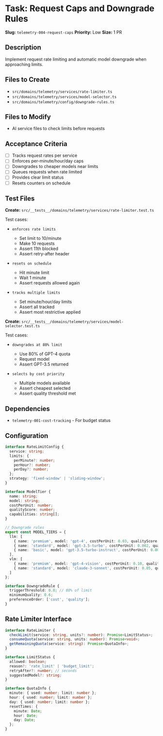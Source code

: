 # Task: Request Caps and Downgrade Rules

**Slug:** `telemetry-004-request-caps`
**Priority:** Low
**Size:** 1 PR

## Description
Implement request rate limiting and automatic model downgrade when approaching limits.

## Files to Create
- `src/domains/telemetry/services/rate-limiter.ts`
- `src/domains/telemetry/services/model-selector.ts`
- `src/domains/telemetry/config/downgrade-rules.ts`

## Files to Modify
- AI service files to check limits before requests

## Acceptance Criteria
- [ ] Tracks request rates per service
- [ ] Enforces per-minute/hour/day caps
- [ ] Downgrades to cheaper models near limits
- [ ] Queues requests when rate limited
- [ ] Provides clear limit status
- [ ] Resets counters on schedule

## Test Files
**Create:** `src/__tests__/domains/telemetry/services/rate-limiter.test.ts`

Test cases:
- `enforces rate limits`
  - Set limit to 10/minute
  - Make 10 requests
  - Assert 11th blocked
  - Assert retry-after header
  
- `resets on schedule`
  - Hit minute limit
  - Wait 1 minute
  - Assert requests allowed again
  
- `tracks multiple limits`
  - Set minute/hour/day limits
  - Assert all tracked
  - Assert most restrictive applied

**Create:** `src/__tests__/domains/telemetry/services/model-selector.test.ts`

Test cases:
- `downgrades at 80% limit`
  - Use 80% of GPT-4 quota
  - Request model
  - Assert GPT-3.5 returned
  
- `selects by cost priority`
  - Multiple models available
  - Assert cheapest selected
  - Assert quality threshold met

## Dependencies
- `telemetry-001-cost-tracking` - For budget status

## Configuration
```typescript
interface RateLimitConfig {
  service: string;
  limits: {
    perMinute?: number;
    perHour?: number;
    perDay?: number;
  };
  strategy: 'fixed-window' | 'sliding-window';
}

interface ModelTier {
  name: string;
  model: string;
  costPerUnit: number;
  qualityScore: number;
  capabilities: string[];
}

// Downgrade rules
export const MODEL_TIERS = {
  llm: [
    { name: 'premium', model: 'gpt-4', costPerUnit: 0.03, qualityScore: 1.0 },
    { name: 'standard', model: 'gpt-3.5-turbo', costPerUnit: 0.002, qualityScore: 0.8 },
    { name: 'basic', model: 'gpt-3.5-turbo-instruct', costPerUnit: 0.0015, qualityScore: 0.6 }
  ],
  vlm: [
    { name: 'premium', model: 'gpt-4-vision', costPerUnit: 0.10, qualityScore: 1.0 },
    { name: 'standard', model: 'claude-3-sonnet', costPerUnit: 0.05, qualityScore: 0.85 }
  ]
};

interface DowngradeRule {
  triggerThreshold: 0.8; // 80% of limit
  minimumQuality: 0.6;
  preferenceOrder: ['cost', 'quality'];
}
```

## Rate Limiter Interface
```typescript
interface RateLimiter {
  checkLimit(service: string, units?: number): Promise<LimitStatus>;
  consumeQuota(service: string, units: number): Promise<void>;
  getRemainingQuota(service: string): Promise<QuotaInfo>;
}

interface LimitStatus {
  allowed: boolean;
  reason?: 'rate_limit' | 'budget_limit';
  retryAfter?: number; // seconds
  suggestedModel?: string;
}

interface QuotaInfo {
  minute: { used: number; limit: number };
  hour: { used: number; limit: number };
  day: { used: number; limit: number };
  resetTimes: {
    minute: Date;
    hour: Date;
    day: Date;
  };
}
```